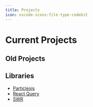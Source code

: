 ```yaml
---
title: Projects
icon: vscode-icons:file-type-codekit
---
```


# Current Projects

## Old Projects

## Libraries

- [Particlesjs](https://github.com/VincentGarreau/particles.js/)
- [React Query](https://tanstack.com/query/v4/docs/react/overview)
- [SWR](https://github.com/vercel/swr)